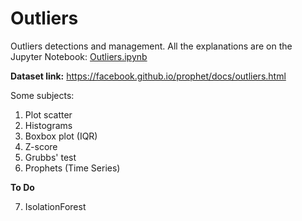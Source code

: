 # Outliers

Outliers detections and management. All the explanations are on the Jupyter Notebook: [Outliers.ipynb](https://github.com/BrenoAV/Outliers/blob/main/Outliers.ipynb)

**Dataset link:** https://facebook.github.io/prophet/docs/outliers.html

Some subjects:

1. Plot scatter
2. Histograms
3. Boxbox plot (IQR)
4. Z-score
5. Grubbs' test
6. Prophets (Time Series)

**To Do**

7. IsolationForest

